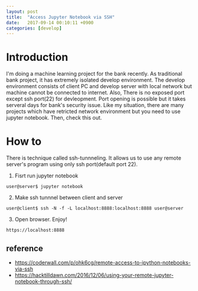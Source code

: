 ```yaml
---
layout: post
title:  "Access Jupyter Notebook via SSH"
date:   2017-09-14 00:10:11 +0900
categories: [develop]
---
```


# Introduction
I'm doing a machine learning project for the bank recently. As traditional bank project, it has extremely isolated develop environment. The develop environment consists of client PC and develop server with local network but machine cannot be connected to internet. Also, There is no exposed port except ssh port(22) for devleopment. Port opening is possible but it takes serveral days for bank's security issue. Like my situation, there are many projects which have retricted network environment but you need to use jupyter notebook. Then, check this out. 

# How to 

There is technique called ssh-tunnneling. It allows us to use any remote server's program using only ssh port(default port 22).
1. Fisrt run jupyter notebook  
```
user@server$ jupyter notebook
```

2. Make ssh tunnnel between client and server
```
user@client$ ssh -N -f -L localhost:8888:localhost:8888 user@server
```

3. Open browser. Enjoy!
```
https://localhost:8888
```


## reference  
+ https://coderwall.com/p/ohk6cg/remote-access-to-ipython-notebooks-via-ssh
+ https://hacktilldawn.com/2016/12/06/using-your-remote-jupyter-notebook-through-ssh/
